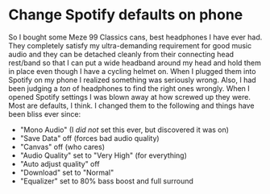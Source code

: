 # Change Spotify defaults on phone

So I bought some Meze 99 Classics cans, best headphones I have ever had. They completely satisfy my ultra-demanding requirement for good music audio and they can be detached cleanly from their connecting head rest/band so that I can put a wide headband around my head and hold them in place even though I have a cycling helmet on. When I plugged them into Spotify on my phone I realized something was seriously wrong. Also, I had been judging a *ton* of headphones to find the right ones wrongly. When I opened Spotify settings I was blown away at how screwed up they were. Most are defaults, I think. I changed them to the following and things have been bliss ever since:

* "Mono Audio" (I *did not* set this ever, but discovered it was on)
* "Save Data" off (forces bad audio quality)
* "Canvas" off (who cares)
* "Audio Quality" set to "Very High" (for everything)
* "Auto adjust quality" off
* "Download" set to "Normal"
* "Equalizer" set to 80% bass boost and full surround
